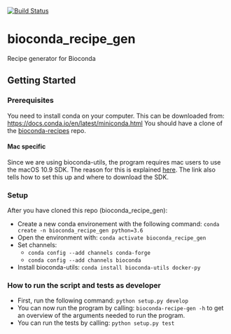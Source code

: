 [![Build Status](https://travis-ci.org/Hogfeldt/bioconda_recipe_gen.svg?branch=master)](https://travis-ci.org/Hogfeldt/bioconda_recipe_gen)

# bioconda_recipe_gen
Recipe generator for Bioconda

## Getting Started
### Prerequisites
You need to install conda on your computer. This can be downloaded from: https://docs.conda.io/en/latest/miniconda.html
You should have a clone of the [bioconda-recipes](https://github.com/bioconda/bioconda-recipes.git) repo. 

#### Mac specific
Since we are using bioconda-utils, the program requires mac users to use the macOS 10.9 SDK. The reason for this is explained [here](https://docs.conda.io/projects/conda-build/en/latest/resources/compiler-tools.html). The link also tells how to set this up and where to download the SDK.

### Setup
After you have cloned this repo (bioconda_recipe_gen):
* Create a new conda environement with the following command: `conda create -n bioconda_recipe_gen python=3.6`
* Open the environment with: `conda activate bioconda_recipe_gen`
* Set channels:
	* `conda config --add channels conda-forge`
	* `conda config --add channels bioconda`
* Install bioconda-utils: `conda install bioconda-utils docker-py`

### How to run the script and tests as developer
* First, run the following command: `python setup.py develop`
* You can now run the program by calling: `bioconda-recipe-gen -h` to get an overview of the arguments needed to run the program.
* You can run the tests by calling: `python setup.py test`
